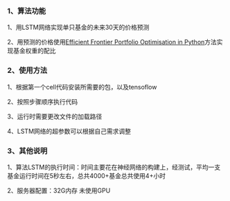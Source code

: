 ### 1、算法功能

1、用LSTM网络实现单只基金的未来30天的价格预测

2、用预测的价格使用[Efficient Frontier Portfolio Optimisation in Python]([https://towardsdatascience.com/efficient-frontier-portfolio-optimisation-in-python-e7844051e7f?gi=e8ff76cda240](https://towardsdatascience.com/efficient-frontier-portfolio-optimisation-in-python-e7844051e7f?gi=e8ff76cda240))方法实现基金权重的配比

### 2、使用方法

1、根据第一个cell代码安装所需要的包，以及tensoflow

2、按照步骤顺序执行代码

3、运行时需要更改文件的加载路径

4、LSTM网络的超参数可以根据自己需求调整

### 3、其他说明

1、算法LSTM的执行时间：时间主要花在神经网络的构建上，经测试，平均一支基金运行时间在5秒左右，总共4000+基金总共使用4+小时

2、服务器配置：32G内存 未使用GPU

